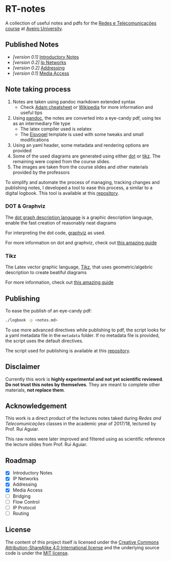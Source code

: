 # RT-notes
A collection of useful notes and pdfs for the [Redes e Telecomunicações course](http://www.ua.pt/deti/uc/2825) at [Aveiro University](https://www.ua.pt/).

## Published Notes
- _[version 0.1]_ [Introductory Notes](https://github.com/k3rn3l-pan1c/RT-Notes/raw/master/pdf/Introduction.pdf)
- _[version 0.2]_ [Ip Networks](https://github.com/k3rn3l-pan1c/RT-Notes/raw/master/pdf/IP_Networks.pdf)
- _[version 0.2]_ [Addressing](https://github.com/k3rn3l-pan1c/RT-Notes/raw/master/pdf/Addressing.pdf)
- _[version 0.1]_ [Media Access](https://github.com/k3rn3l-pan1c/RT-Notes/raw/master/pdf/Media_Access.pdf)

## Note taking process
1. Notes are taken using pandoc markdown extended syntax
	- Check [Adam cheatsheet](https://github.com/adam-p/markdown-here/wiki/Markdown-Cheatsheet) or [Wikipedia](https://en.wikipedia.org/wiki/Markdown) for more information and useful tips
2. Using [pandoc](https://pandoc.org/), the notes are converted into a eye-candy pdf, using tex as an intermediary file type
	- The latex compiler used is xelatex
	- The [Eisvogel](https://github.com/Wandmalfarbe/pandoc-latex-template) template is used with some tweaks and small modifications
3. Using an yaml header, some metadata and rendering options are provided
4. Some of the used diagrams are generated using either [dot](https://en.wikipedia.org/wiki/DOT_(graph_description_language)) or [tikz](https://ctan.org/pkg/tikz-page). The remaining were copied from the course slides.
5. The images are taken from the course slides and other materials provided by the professors

To simplify and automate the process of managing, tracking changes and publishing notes, I developed a tool to ease this process, a similar to a digital logbook. This tool is available at this [repository](https://github.com/k3rn3l-pan1c/logbook).

### DOT & Graphviz
The [dot graph description language](https://en.wikipedia.org/wiki/DOT_(graph_description_language)) is a graphic description language, enable the fast creation of reasonably neat diagrams

For interpreting the dot code, [graphviz](https://graphviz.gitlab.io/) as used.

For more information on dot and graphviz, check out [this amazing guide](https://www.google.pt/url?sa=t&rct=j&q=&esrc=s&source=web&cd=1&ved=0ahUKEwjUrryp4srYAhWBtxQKHWKzA68QFggzMAA&url=https%3A%2F%2Fgraphviz.gitlab.io%2F_pages%2Fpdf%2Fdotguide.pdf&usg=AOvVaw1NgHmOrdTb4E59oQvAx-jW)

### Tikz
The Latex vector graphic language, [Tikz](https://en.wikibooks.org/wiki/LaTeX/PGF/TikZ), that uses geometric/algebric description to create beatiful diagrams

For more information, check out [this amazing guide](https://www.google.pt/url?sa=t&rct=j&q=&esrc=s&source=web&cd=6&cad=rja&uact=8&ved=0ahUKEwic-vO3msnZAhWS6lMKHY6sD1EQFgh8MAU&url=https%3A%2F%2Fcremeronline.com%2FLaTeX%2Fminimaltikz.pdf&usg=AOvVaw0hupwalyz2Z7QtRtaqYbR0)


## Publishing
To ease the publish of an eye-candy pdf:

```bash
./logbook -p <notes.md>
```

To use more advanced directives while publishing to pdf, the script looks for a yaml metadata file in the `metadata` folder. If no metadata file is provided, the script uses the default directives.

The script used for publishing is available at this [repository](https://github.com/k3rn3l-pan1c/logbook).

## Disclaimer
Currently this work is **highly experimental and not yet scientific reviewed**.
**Do not trust this notes by themselves**. They are meant to complete other materials, **not replace them**.

## Acknowledgement
This work is a direct product of the lectures notes taked during _Redes and Telecomunicações_ classes in the academic year of 2017/18, lectured by Prof. Rui Aguiar.

This raw notes were later improved and filtered using as scientific reference the lecture slides from Prof. Rui Aguiar.

## Roadmap
- [X] Introductory Notes
- [X] IP Networks
- [X] Addressing
- [X] Media Access
- [ ] Bridging
- [ ] Flow Control
- [ ] IP Protocol
- [ ] Routing

## License
The content of this project itself is licensed under the [Creative Commons Attribution-ShareAlike 4.0 International license](https://creativecommons.org/licenses/by-sa/4.0/) and the underlying source code is under the [MIT license](https://opensource.org/licenses/mit-license.php).
